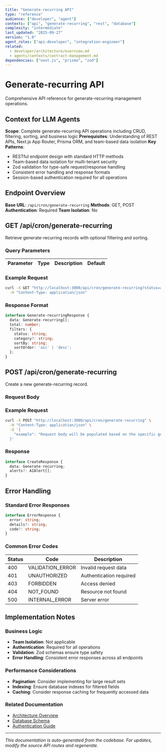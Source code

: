 ```yaml
---
title: "Generate-recurring API"
type: "reference"
audience: ["developer", "agent"]
contexts: ["api", "generate-recurring", "rest", "database"]
complexity: "intermediate"
last_updated: "2025-09-27"
version: "1.0"
agent_roles: ["api-developer", "integration-engineer"]
related:
  - developer/architecture/overview.md
  - agents/contexts/contract-management.md
dependencies: ["next.js", "prisma", "zod"]
---
```


# Generate-recurring API

Comprehensive API reference for generate-recurring management operations.

## Context for LLM Agents

**Scope**: Complete generate-recurring API operations including CRUD, filtering, sorting, and business logic
**Prerequisites**: Understanding of REST APIs, Next.js App Router, Prisma ORM, and team-based data isolation
**Key Patterns**:
- RESTful endpoint design with standard HTTP methods
- Team-based data isolation for multi-tenant security
- Zod validation for type-safe request/response handling
- Consistent error handling and response formats
- Session-based authentication required for all operations

## Endpoint Overview

**Base URL**: `/api/cron/generate-recurring`
**Methods**: GET, POST
**Authentication**: Required
**Team Isolation**: No


## GET /api/cron/generate-recurring

Retrieve generate-recurring records with optional filtering and sorting.

### Query Parameters

| Parameter | Type | Description | Default |
|-----------|------|-------------|---------|


### Example Request

```bash
curl -X GET "http://localhost:3000/api/cron/generate-recurring?status=active&sortBy=createdAt&sortOrder=desc" \
  -H "Content-Type: application/json"
```

### Response Format

```typescript
interface Generate-recurringResponse {
  data: Generate-recurring[];
  total: number;
  filters: {
    status: string;
    category?: string;
    sortBy: string;
    sortOrder: 'asc' | 'desc';
  };
}
```



## POST /api/cron/generate-recurring

Create a new generate-recurring record.

### Request Body



### Example Request

```bash
curl -X POST "http://localhost:3000/api/cron/generate-recurring" \
  -H "Content-Type: application/json" \
  -d '{
    "example": "Request body will be populated based on the specific generate-recurring schema"
  }'
```

### Response

```typescript
interface CreateResponse {
  data: Generate-recurring;
  alerts?: AIAlert[];
}
```






## Error Handling

### Standard Error Responses

```typescript
interface ErrorResponse {
  error: string;
  details?: string;
  code?: string;
}
```

### Common Error Codes

| Status | Code | Description |
|--------|------|-------------|
| 400 | VALIDATION_ERROR | Invalid request data |
| 401 | UNAUTHORIZED | Authentication required |
| 403 | FORBIDDEN | Access denied |
| 404 | NOT_FOUND | Resource not found |
| 500 | INTERNAL_ERROR | Server error |



## Implementation Notes

### Business Logic
- **Team Isolation**: Not applicable
- **Authentication**: Required for all operations
- **Validation**: Zod schemas ensure type safety
- **Error Handling**: Consistent error responses across all endpoints

### Performance Considerations
- **Pagination**: Consider implementing for large result sets
- **Indexing**: Ensure database indexes for filtered fields
- **Caching**: Consider response caching for frequently accessed data

### Related Documentation
- [Architecture Overview](../../developer/architecture/overview.md)
- [Database Schema](../../developer/architecture/database.md)
- [Authentication Guide](../../developer/authentication.md)

---

*This documentation is auto-generated from the codebase. For updates, modify the source API routes and regenerate.*